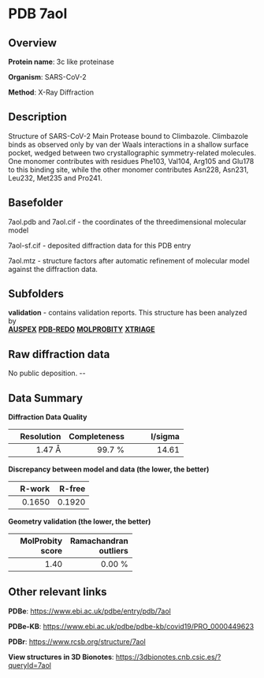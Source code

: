# PDB 7aol

## Overview

**Protein name**: 3c like proteinase

**Organism**: SARS-CoV-2

**Method**: X-Ray Diffraction

## Description

Structure of SARS-CoV-2 Main Protease bound to Climbazole. Climbazole binds as observed only by van der Waals interactions in a shallow surface pocket, wedged between two crystallographic symmetry-related molecules. One monomer contributes with residues Phe103, Val104, Arg105 and Glu178 to this binding site, while the other monomer contributes Asn228, Asn231, Leu232, Met235 and Pro241.

## Basefolder

7aol.pdb and 7aol.cif - the coordinates of the threedimensional molecular model

7aol-sf.cif - deposited diffraction data for this PDB entry

7aol.mtz - structure factors after automatic refinement of molecular model against the diffraction data.

## Subfolders





**validation** - contains validation reports. This structure has been analyzed by <br>[**AUSPEX**](https://github.com/thorn-lab/coronavirus_structural_task_force/tree/master/pdb/3c_like_proteinase/SARS-CoV-2/7aol/validation/auspex) [**PDB-REDO**](https://github.com/thorn-lab/coronavirus_structural_task_force/tree/master/pdb/3c_like_proteinase/SARS-CoV-2/7aol/validation/pdb-redo) [**MOLPROBITY**](https://github.com/thorn-lab/coronavirus_structural_task_force/tree/master/pdb/3c_like_proteinase/SARS-CoV-2/7aol/validation/molprobity) [**XTRIAGE**](https://github.com/thorn-lab/coronavirus_structural_task_force/blob/master/pdb/3c_like_proteinase/SARS-CoV-2/7aol/validation/Xtriage_output.log)  



## Raw diffraction data

No public deposition. --<br> 

## Data Summary
**Diffraction Data Quality**

|   | Resolution | Completeness| I/sigma |
|---|-------------:|----------------:|--------------:|
|   |1.47 Å|99.7  %|<img width=50/>14.61|

**Discrepancy between model and data (the lower, the better)**

|   | **R-work**| **R-free**   
|---|-------------:|----------------:|           
||  0.1650|  0.1920|

**Geometry validation (the lower, the better)**

|   |**MolProbity<br>score**| **Ramachandran<br>outliers** 
|---|-------------:|----------------:|
||  1.40|  0.00 %|

 

 



## Other relevant links 
**PDBe**:  https://www.ebi.ac.uk/pdbe/entry/pdb/7aol

**PDBe-KB**: https://www.ebi.ac.uk/pdbe/pdbe-kb/covid19/PRO_0000449623 
 
**PDBr**: https://www.rcsb.org/structure/7aol 

**View structures in 3D Bionotes**: https://3dbionotes.cnb.csic.es/?queryId=7aol

